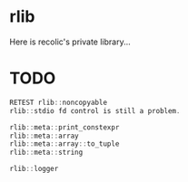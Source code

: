 # rlib

Here is recolic's private library...

# TODO

```c++
RETEST rlib::noncopyable
rlib::stdio fd control is still a problem.

rlib::meta::print_constexpr
rlib::meta::array
rlib::meta::array::to_tuple
rlib::meta::string

rlib::logger
```
